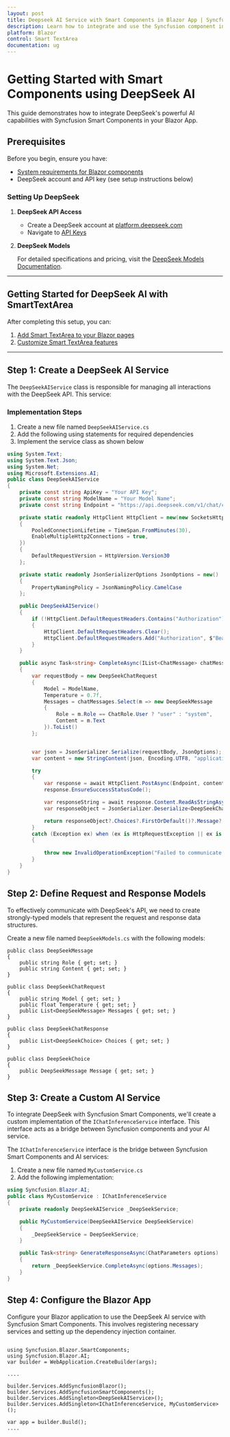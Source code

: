 ```yaml
---
layout: post
title: Deepseek AI Service with Smart Components in Blazor App | Syncfusion
description: Learn how to integrate and use the Syncfusion component in a Blazor Web App with DeepSeek AI services.
platform: Blazor
control: Smart TextArea
documentation: ug
---
```


# Getting Started with Smart Components using DeepSeek AI

This guide demonstrates how to integrate DeepSeek's powerful AI capabilities with Syncfusion Smart Components in your Blazor App. 

## Prerequisites

Before you begin, ensure you have:

* [System requirements for Blazor components](https://blazor.syncfusion.com/documentation/system-requirements)
* DeepSeek account and API key (see setup instructions below)

### Setting Up DeepSeek

1. **DeepSeek API Access**
   * Create a DeepSeek account at [platform.deepseek.com](https://platform.deepseek.com)
   * Navigate to [API Keys](https://platform.deepseek.com/api_keys)

2. **DeepSeek Models**

   For detailed specifications and pricing, visit the [DeepSeek Models Documentation](https://api-docs.deepseek.com/quick_start/pricing).


---

## Getting Started for DeepSeek AI with SmartTextArea

After completing this setup, you can:

1. [Add Smart TextArea to your Blazor pages](https://blazor.syncfusion.com/documentation/smart-textarea/getting-started)
2. [Customize Smart TextArea features](https://blazor.syncfusion.com/documentation/smart-textarea/customization)

---

## Step 1: Create a DeepSeek AI Service

The `DeepSeekAIService` class is responsible for managing all interactions with the DeepSeek API. This service:

### Implementation Steps

1. Create a new file named `DeepSeekAIService.cs`
2. Add the following using statements for required dependencies
3. Implement the service class as shown below

```csharp
using System.Text;
using System.Text.Json;
using System.Net;
using Microsoft.Extensions.AI;
public class DeepSeekAIService
{
    private const string ApiKey = "Your API Key";
    private const string ModelName = "Your Model Name";
    private const string Endpoint = "https://api.deepseek.com/v1/chat/completions";

    private static readonly HttpClient HttpClient = new(new SocketsHttpHandler
    {
        PooledConnectionLifetime = TimeSpan.FromMinutes(30),
        EnableMultipleHttp2Connections = true,
    })
    {
        DefaultRequestVersion = HttpVersion.Version30
    };

    private static readonly JsonSerializerOptions JsonOptions = new()
    {
        PropertyNamingPolicy = JsonNamingPolicy.CamelCase
    };

    public DeepSeekAIService()
    {
        if (!HttpClient.DefaultRequestHeaders.Contains("Authorization"))
        {
            HttpClient.DefaultRequestHeaders.Clear();
            HttpClient.DefaultRequestHeaders.Add("Authorization", $"Bearer {ApiKey}");
        }
    }

    public async Task<string> CompleteAsync(IList<ChatMessage> chatMessages)
    {
        var requestBody = new DeepSeekChatRequest
        {
            Model = ModelName,
            Temperature = 0.7f,
            Messages = chatMessages.Select(m => new DeepSeekMessage
            {
                Role = m.Role == ChatRole.User ? "user" : "system",
                Content = m.Text
            }).ToList()
        };


        var json = JsonSerializer.Serialize(requestBody, JsonOptions);
        var content = new StringContent(json, Encoding.UTF8, "application/json");

        try
        {
            var response = await HttpClient.PostAsync(Endpoint, content);
            response.EnsureSuccessStatusCode();

            var responseString = await response.Content.ReadAsStringAsync();
            var responseObject = JsonSerializer.Deserialize<DeepSeekChatResponse>(responseString, JsonOptions);

            return responseObject?.Choices?.FirstOrDefault()?.Message?.Content ?? "No response from DeepSeek.";
        }
        catch (Exception ex) when (ex is HttpRequestException || ex is JsonException)
        {
                
            throw new InvalidOperationException("Failed to communicate with DeepSeek API.", ex);
        }
    }
}
```

## Step 2: Define Request and Response Models

To effectively communicate with DeepSeek's API, we need to create strongly-typed models that represent the request and response data structures. 

Create a new file named `DeepSeekModels.cs` with the following models:

```CSharp
public class DeepSeekMessage
{
    public string Role { get; set; }
    public string Content { get; set; }
}

public class DeepSeekChatRequest
{
    public string Model { get; set; }
    public float Temperature { get; set; }
    public List<DeepSeekMessage> Messages { get; set; }
}

public class DeepSeekChatResponse
{
    public List<DeepSeekChoice> Choices { get; set; }
}

public class DeepSeekChoice
{
    public DeepSeekMessage Message { get; set; }
}
```

## Step 3: Create a Custom AI Service

To integrate DeepSeek with Syncfusion Smart Components, we'll create a custom implementation of the `IChatInferenceService` interface. This interface acts as a bridge between Syncfusion components and your AI service.

The `IChatInferenceService` interface is the bridge between Syncfusion Smart Components and AI services:

1. Create a new file named `MyCustomService.cs`
2. Add the following implementation:

```csharp
using Syncfusion.Blazor.AI;
public class MyCustomService : IChatInferenceService
{
    private readonly DeepSeekAIService _DeepSeekService;

    public MyCustomService(DeepSeekAIService DeepSeekService)
    {
        _DeepSeekService = DeepSeekService;
    }

    public Task<string> GenerateResponseAsync(ChatParameters options)
    {
        return _DeepSeekService.CompleteAsync(options.Messages);
    }
}
```

## Step 4: Configure the Blazor App

Configure your Blazor application to use the DeepSeek AI service with Syncfusion Smart Components. This involves registering necessary services and setting up the dependency injection container.

```CSharp

using Syncfusion.Blazor.SmartComponents;
using Syncfusion.Blazor.AI;
var builder = WebApplication.CreateBuilder(args);

....

builder.Services.AddSyncfusionBlazor();
builder.Services.AddSyncfusionSmartComponents();
builder.Services.AddSingleton<DeepSeekAIService>();
builder.Services.AddSingleton<IChatInferenceService, MyCustomService>();

var app = builder.Build();
....

```
